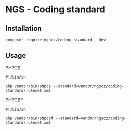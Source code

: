 # NGS - Coding standard

## Installation

```
composer require ngscz/coding-standard --dev
```

## Usage

PHPCS

```
#!/bin/sh

php vendor/bin/phpcs --standard=vendor/ngscz/coding-standard/ruleset.xml
```

PHPCBF

```
#!/bin/sh

php vendor/bin/phpcbf --standard=vendor/ngscz/coding-standard/ruleset.xml
```
